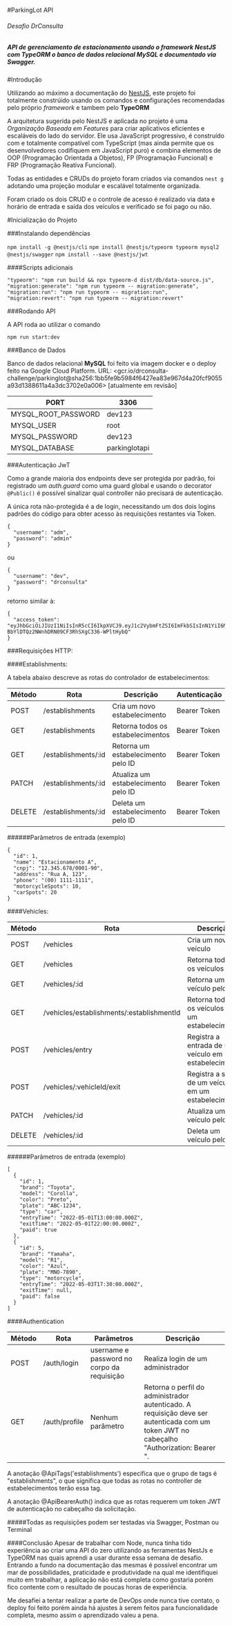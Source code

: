 #ParkingLot API
###### Desafio DrConsulta

##### API de gerenciamento de estacionamento usando o framework NestJS com TypeORM o banco de dados relacional MySQL e documentado via Swagger.

#Introdução

Utilizando ao máximo a documentação do [NestJS](https://docs.nestjs.com/), este projeto foi totalmente constrúido usando os comandos e configurações recomendadas pelo próprio _framework_ e tambem pelo **TypeORM**

A arquitetura sugerida pelo NestJS e aplicada no projeto é uma _Organização Baseada em Features_ para criar aplicativos eficientes e escaláveis ​​do lado do servidor. Ele usa JavaScript progressivo, é construído com e totalmente compatível com TypeScript (mas ainda permite que os desenvolvedores codifiquem em JavaScript puro) e combina elementos de OOP (Programação Orientada a Objetos), FP (Programação Funcional) e FRP (Programação Reativa Funcional).

Todas as entidades e CRUDs do projeto foram criados via comandos `nest g` adotando uma projeção modular e escalável totalmente organizada.

Foram criado os dois CRUD e o controle de acesso é realizado via data e horário de entrada e saída dos veículos e verificado se foi pago ou não.

#Inicialização do Projeto

###Instalando dependências

`npm install -g @nestjs/cli`
`npm install @nestjs/typeorm typeorm mysql2 @nestjs/swagger`
`npm install --save @nestjs/jwt`

####Scripts adicionais

    "typeorm": "npm run build && npx typeorm-d dist/db/data-source.js",
    "migration:generate": "npm run typeorm -- migration:generate",
    "migration:run": "npm run typeorm -- migration:run",
    "migration:revert": "npm run typeorm -- migration:revert"

###Rodando API

A API roda ao utilizar o comando

`npm run start:dev`

###Banco de Dados

Banco de dados relacional **MySQL** foi feito via imagem docker e o deploy feito na Google Cloud Platform. 
URL: <gcr.io/drconsulta-challenge/parkinglot@sha256:1bb5fe9b5984f6427ea83e967d4a20fcf9055a93d1388611a4a3dc3702e0a006> [atualmente em revisão]

| PORT | 3306 |
|--|--|
| MYSQL_ROOT_PASSWORD | dev123 |
| MYSQL_USER | root |
| MYSQL_PASSWORD | dev123 |
| MYSQL_DATABASE | parkinglotapi |

###Autenticação JwT

Como a grande maioria dos endpoints deve ser protegida por padrão, foi registrado um _auth.guard_ como uma guard global e usando o decorator `@Public()` é possível sinalizar qual controller não precisará de autenticação.

A única rota não-protegida é a de login, necessitando um dos dois logins padrões do código para obter acesso às requisições restantes via Token.

```
{
  "username": "adm",
  "password": "admin"
}
```

ou

```
{
  "username": "dev",
  "password": "drconsulta"
}
```

retorno similar à:

```
{
  "access_token": "eyJhbGciOiJIUzI1NiIsInR5cCI6IkpXVCJ9.eyJ1c2VybmFtZSI6ImFkbSIsInN1YiI6MSwiaWF0IjoxNjgyMzI2ODQ5LCJleHAiOjE2ODIzMjY5MDl9.4e6-BbYlDTQz2NWnhDRN09CF3RhSXgC336-WPltHybQ"
}
```

###Requisições HTTP:

####Establishments:

A tabela abaixo descreve as rotas do controlador de estabelecimentos:

Método	| Rota	| Descrição |	Autenticação
--------|-------|-----------|------------
POST	| /establishments	| Cria um novo estabelecimento |	Bearer Token
GET	| /establishments| Retorna todos os estabelecimentos	|Bearer Token
GET	| /establishments/:id	| Retorna um estabelecimento pelo ID	|Bearer Token
PATCH	| /establishments/:id	| Atualiza um estabelecimento pelo ID |	Bearer Token
DELETE |	/establishments/:id	|Deleta um estabelecimento pelo ID	|Bearer Token

######Parâmetros de entrada (exemplo)
```
{
  "id": 1,
  "name": "Estacionamento A",
  "cnpj": "12.345.678/0001-90",
  "address": "Rua A, 123",
  "phone": "(00) 1111-1111",
  "motorcycleSpots": 10,
  "carSpots": 20
}
```

####Vehicles:


Método|	Rota|	Descrição|	Autenticação
------|----|---------|-----------
POST|	/vehicles|	Cria um novo veículo	|Bearer Token
GET|	/vehicles|	Retorna todos os veículos	|Bearer Token
GET|	/vehicles/:id	|Retorna um veículo pelo ID|	Bearer Token
GET|	/vehicles/establishments/:establishmentId	|Retorna todos os veículos de um estabelecimento	|Bearer Token
POST|	/vehicles/entry|	Registra a entrada de um veículo em um estabelecimento|	Bearer Token
POST|	/vehicles/:vehicleId/exit	|Registra a saída de um veículo em um estabelecimento|	Bearer Token
PATCH|	/vehicles/:id	|Atualiza um veículo pelo ID|	Bearer Token
DELETE|	/vehicles/:id	|Deleta um veículo pelo ID	|Bearer Token

######Parâmetros de entrada (exemplo)
```
[
  {
    "id": 1,
    "brand": "Toyota",
    "model": "Corolla",
    "color": "Preto",
    "plate": "ABC-1234",
    "type": "car",
    "entryTime": "2022-05-01T13:00:00.000Z",
    "exitTime": "2022-05-01T22:00:00.000Z",
    "paid": true
  },
  {
    "id": 5,
    "brand": "Yamaha",
    "model": "R1",
    "color": "Azul",
    "plate": "MNO-7890",
    "type": "motorcycle",
    "entryTime": "2022-05-03T17:30:00.000Z",
    "exitTime": null,
    "paid": false
  }
]
```

####Authentication

Método |	Rota |	Parâmetros |	Descrição
-------|-------|------------|-------------
POST |	/auth/login |	username e password no corpo da requisição |	Realiza login de um administrador
GET |	/auth/profile |	Nenhum parâmetro |	Retorna o perfil do administrador autenticado. A requisição deve ser autenticada com um token JWT no cabeçalho "Authorization: Bearer <token>".

A anotação @ApiTags('establishments') especifica que o grupo de tags é "establishments", o que significa que todas as rotas no controller de estabelecimentos terão essa tag.

A anotação @ApiBearerAuth() indica que as rotas requerem um token JWT de autenticação no cabeçalho da solicitação.


#####Todas as requisições podem ser testadas via Swagger, Postman ou Terminal


####Conclusão
Apesar de trabalhar com Node, nunca tinha tido experiência ao criar uma API do zero utilizando as ferramentas NestJs e TypeORM nas quais aprendi a usar durante essa semana de desafio. Entrando a fundo na documentação das mesmas é possível encontrar um mar de possibilidades, praticidade e produtividade na qual me identifiquei muito em trabalhar, a aplicação não está completa como gostaria porém fico contente com o resultado de poucas horas de experiência. 

Me desafiei a tentar realizar a parte de DevOps onde nunca tive contato, o deploy foi feito porém ainda há ajustes à serem feitos para funcionalidade completa, mesmo assim o aprendizado valeu a pena.
